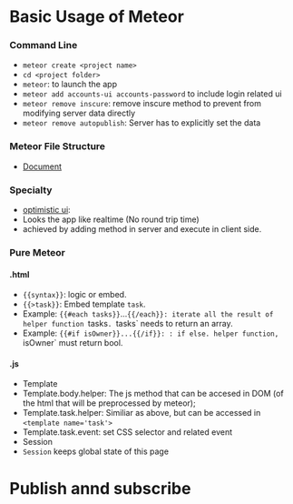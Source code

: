 # Basic Usage of Meteor
### Command Line
* `meteor create <project name>`
 * `cd <project folder>`
 * `meteor`: to launch the app
 * `meteor add accounts-ui accounts-password` to include login related ui
 * `meteor remove inscure`: remove inscure method to prevent from modifying server data directly
 * `meteor remove autopublish`: Server has to explicitly set the data

### Meteor File Structure
* [Document](http://docs.meteor.com/#/basic/filestructure)


### Specialty
* [optimistic ui](https://www.meteor.com/tutorials/blaze/security-with-methods#optimisticui):
 * Looks the app like realtime (No round trip time)
 * achieved by adding method in server and execute in client side.

### Pure Meteor
#### .html
* `{{syntax}}`: logic or embed.
 * `{{>task}}`: Embed template `task`.
 * Example: `{{#each tasks}}`...`{{/each}}: iterate all the result of helper function `tasks`. `tasks` needs to return an array.
 * Example: `{{#if isOwner}}...{{/if}}: : if else. helper function, `isOwner` must return bool.

#### .js
* Template
 * Template.body.helper: The js method that can be accesed in DOM <body> (of the html that will be preprocessed by meteor);
 * Template.task.helper: Similiar as above, but can be accessed in `<template name='task'>`
 * Template.task.event: set CSS selector and related event
* Session
 * `Session` keeps global state of this page

# Publish annd subscribe